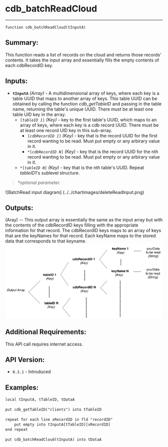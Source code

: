 # cdb_batchReadCloud
---
```
function cdb_batchReadCloud(tInputA)
```
## Summary:
This function reads a list of records on the cloud and returns those records' contents. It takes the input array and essentially fills the empty contents of each cdbRecordID key.

## Inputs:
* **`tInputA`** *(Array)* - A multidimensional array of keys, where each key is a table UUID that maps to another array of keys. This table UUID can be obtained by calling the function *cdb_getTableID* and passing in the table name, returning the table's unique UUID. There must be at least one table UID key in the array.
    * `[`*`tableID 1`*`]` *(Key)* - key to the first table's UUID, which maps to an array of keys, where each key is a cdb record UUID. There must be at least one record UID key in this sub-array.
    	* `[`*`cdbRecordID 1`*`]` *(Key)* - key that is the record UUID for the first record wanting to be read. Must put empty or any arbirary value in it.
    	* `*[`*`cdbRecordID N`*`]` *(Key)* - key that is the record UUID for the nth record wanting to be read. Must put empty or any arbirary value in it.
    * `*[`*`tableID N`*`]` *(Key)* - key that is the nth table's UUID. Repeat *tableID1*'s sublevel structure.

> _*optional parameter._

![BatchRead input diagram] (../../chartimages/deleteReadInput.png)
## Outputs:
(Aray) -- This output array is essentially the same as the input array but with the contents of the cdbRecordID keys filling with the appropriate information for that record. The cdbRecordID keys maps to an array of keys that are the keyNames for that record. Each keyName maps to the stored data that corresponds to that keyname.
![BatchRead output diagram](../../chartimages/readOutput.png)
## Additional Requirements:
This API call requires internet access.
## API Version:
* `0.3.1` - Introduced

## Examples:
```
local tInputA, tTableID, tDataA
     
put cdb_getTableID("clients") into tTableID
     
repeat for each line xRecordID in fld "recordID"
	put empty into tInputA[tTableID][xRecordID]
end repeat
     
put cdb_batchReadCloud(tInputA) into tDataA
```

